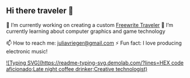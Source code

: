 ## Hi there traveler 👾
🔭 I’m currently working on creating a custom [Freewrite Traveler](https://getfreewrite.com/products/freewrite-traveler)
🌱 I’m currently learning about computer graphics and game technology

📫 How to reach me: juliavrieger@gmail.com
⚡ Fun fact: I love producing electronic music!

<!--
**jvrieger/jvrieger** is a ✨ _special_ ✨ repository because its `README.md` (this file) appears on your GitHub profile.

Here are some ideas to get you started:

- 🔭 I’m currently working on ...
- 🌱 I’m currently learning ...
- 👯 I’m looking to collaborate on ...
- 🤔 I’m looking for help with ...
- 💬 Ask me about ...
- 📫 How to reach me: ...
- 😄 Pronouns: ...
- ⚡ Fun fact: ...
-->

[![Typing SVG](https://readme-typing-svg.demolab.com/?lines=HEX code aficionado;Late night coffee drinker;Creative technologist)](https://git.io/typing-svg)
